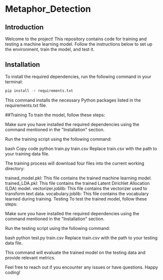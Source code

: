 # Metaphor_Detection

## Introduction

Welcome to the project! This repository contains code for training and testing a machine learning model. Follow the instructions below to set up the environment, train the model, and test it.

## Installation

To install the required dependencies, run the following command in your terminal:

```bash
pip install -r requirements.txt
```

This command installs the necessary Python packages listed in the requirements.txt file.

##Training
To train the model, follow these steps:

Make sure you have installed the required dependencies using the command mentioned in the "Installation" section.

Run the training script using the following command:

bash
Copy code
python train.py train.csv
Replace train.csv with the path to your training data file.

The training process will download four files into the current working directory:

trained_model.pkl: This file contains the trained machine learning model.
trained_LDA.pkl: This file contains the trained Latent Dirichlet Allocation (LDA) model.
vectorizer.joblib: This file contains the vectorizer used to transform text data.
vocabulary.joblib: This file contains the vocabulary learned during training.
Testing
To test the trained model, follow these steps:

Make sure you have installed the required dependencies using the command mentioned in the "Installation" section.

Run the testing script using the following command:

bash
python test.py train.csv
Replace train.csv with the path to your testing data file.

This command will evaluate the trained model on the testing data and provide relevant metrics.

Feel free to reach out if you encounter any issues or have questions. Happy coding!
